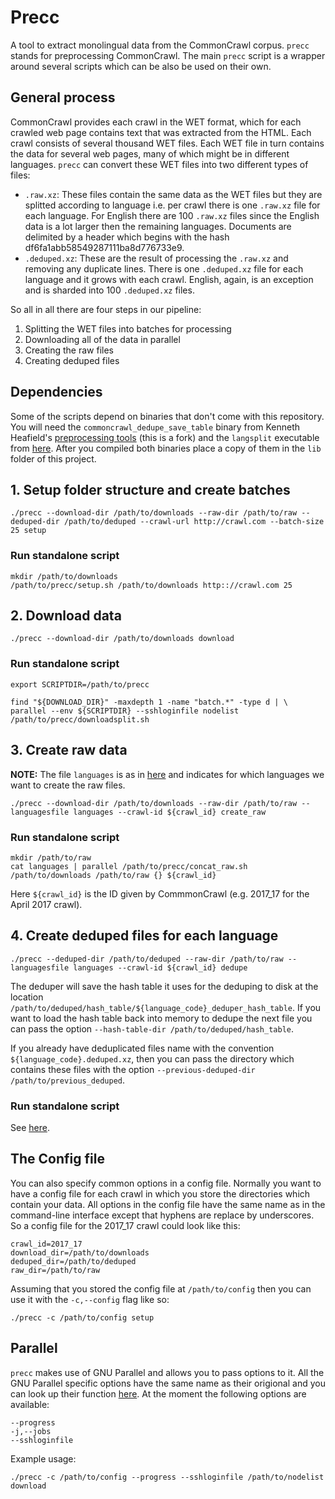 <!---
TODO: Explain dependencies.
TODO: Explain general process.
--->

# Precc

A tool to extract monolingual data from the CommonCrawl corpus. `precc` stands for preprocessing CommonCrawl. The main `precc` script
is a wrapper around several scripts which can be also be used on their own.

## General process

CommonCrawl provides each crawl in the WET format, which for each crawled web page contains text that was extracted from the HTML. Each crawl
consists of several thousand WET files. Each WET file in turn contains the data for several web pages, many of which might be in different
languages. `precc` can convert these WET files into two different types of files:
- `.raw.xz`: These files contain the same data as the WET files but they are splitted according to language i.e. per crawl there is one `.raw.xz` file for each language. For English there are 100 `.raw.xz` files since the English data is a lot larger then the remaining languages. Documents are delimited by a header which begins with the hash df6fa1abb58549287111ba8d776733e9.
- `.deduped.xz`: These are the result of processing the `.raw.xz` and removing any duplicate lines. There is one `.deduped.xz` file for each language and it grows with each crawl. English, again, is an exception and is sharded into 100 `.deduped.xz` files.

So all in all there are four steps in our pipeline:
1. Splitting the WET files into batches for processing
2. Downloading all of the data in parallel
3. Creating the raw files
4. Creating deduped files

## Dependencies

Some of the scripts depend on binaries that don't come with this repository. You will need the `commoncrawl_dedupe_save_table` binary from Kenneth 
Heafield's [preprocessing tools](https://github.com/treigerm/preprocess) (this is a fork) and the `langsplit` executable from [here](https://github.com/christianbuck/mtma_bitext/tree/master/html_convert).
After you compiled both binaries place a copy of them in the `lib` folder of this project.

## 1. Setup folder structure and create batches

```
./precc --download-dir /path/to/downloads --raw-dir /path/to/raw --deduped-dir /path/to/deduped --crawl-url http://crawl.com --batch-size 25 setup
```

### Run standalone script

```
mkdir /path/to/downloads
/path/to/precc/setup.sh /path/to/downloads http:://crawl.com 25
```

## 2. Download data

```
./precc --download-dir /path/to/downloads download
```

### Run standalone script

```
export SCRIPTDIR=/path/to/precc

find "${DOWNLOAD_DIR}" -maxdepth 1 -name "batch.*" -type d | \
parallel --env ${SCRIPTDIR} --sshloginfile nodelist /path/to/precc/downloadsplit.sh
```

## 3. Create raw data

<b>NOTE:</b> The file `languages` is as in [here](https://github.com/treigerm/CommonCrawlProcessing/blob/master/language_lists/languages.non_en) 
and indicates for which languages we want to create the raw files.

```
./precc --download-dir /path/to/downloads --raw-dir /path/to/raw --languagesfile languages --crawl-id ${crawl_id} create_raw
```

### Run standalone script

```
mkdir /path/to/raw
cat languages | parallel /path/to/precc/concat_raw.sh /path/to/downloads /path/to/raw {} ${crawl_id}
```

Here `${crawl_id}` is the ID given by CommmonCrawl (e.g. 2017_17 for the April 2017 crawl).

## 4. Create deduped files for each language

```
./precc --deduped-dir /path/to/deduped --raw-dir /path/to/raw --languagesfile languages --crawl-id ${crawl_id} dedupe
```

The deduper will save the hash table it uses for the deduping to disk at the location `/path/to/deduped/hash_table/${language_code}_deduper_hash_table`.
If you want to load the hash table back into memory to dedupe the next file you can pass the option `--hash-table-dir /path/to/deduped/hash_table`.

If you already have deduplicated files name with the convention `${language_code}.deduped.xz`, then you can pass the directory which contains
these files with the option `--previous-deduped-dir /path/to/previous_deduped`.

### Run standalone script

See [here](https://github.com/treigerm/CommonCrawlProcessing/tree/master/deduped).

## The Config file

You can also specify common options in a config file. Normally you want to have a config file for each crawl in which you store the directories which contain your data. All options in the config file have the same name as in the command-line interface except that hyphens are replace by underscores. So a config file for the 2017_17 crawl could look like this:

```
crawl_id=2017_17
download_dir=/path/to/downloads
deduped_dir=/path/to/deduped
raw_dir=/path/to/raw
```

Assuming that you stored the config file at `/path/to/config` then you can use it with the `-c,--config` flag like so:

```
./precc -c /path/to/config setup
```

## Parallel

`precc` makes use of GNU Parallel and allows you to pass options to it. All the GNU Parallel specific options have the same name as their origional and you can look up their function [here](https://www.gnu.org/software/parallel/parallel_tutorial.html). At the moment the following options are available:

```
--progress
-j,--jobs
--sshloginfile
```

Example usage:

```
./precc -c /path/to/config --progress --sshloginfile /path/to/nodelist download
```

